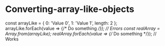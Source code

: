 # Converting-array-like-objects

const arrayLike = {
 0: 'Value 0',
 1: 'Value 1',
 length: 2
};
arrayLike.forEach(value => {/* Do something */}); // Errors
const realArray = Array.from(arrayLike);
realArray.forEach(value => {/* Do something */}); // Works
